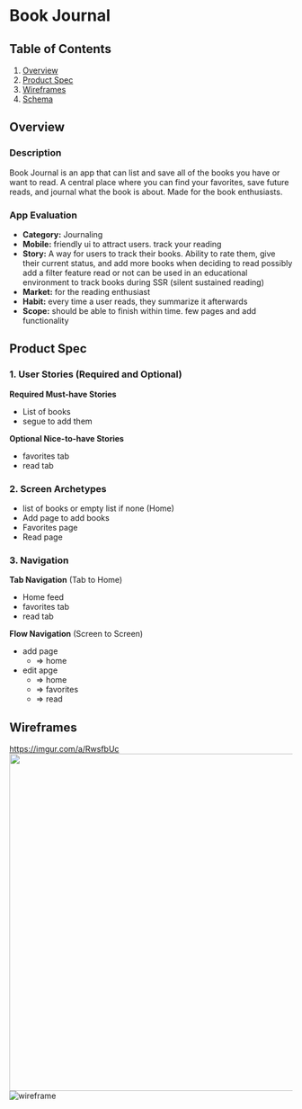 # Book Journal

## Table of Contents

1. [Overview](#Overview)
2. [Product Spec](#Product-Spec)
3. [Wireframes](#Wireframes)
4. [Schema](#Schema)

## Overview

### Description

Book Journal is an app that can list and save all of the books you have or want to read. A central place where you can find your favorites, save future reads, and journal what the book is about. Made for the book enthusiasts.

### App Evaluation
- **Category:** Journaling 
- **Mobile:** friendly ui to attract users. track your reading
- **Story:** A way for users to track their books. Ability to rate them, give their current status, and add more books when deciding to read possibly add a filter feature read or not can be used in an educational environment to track books during SSR (silent sustained reading)
- **Market:** for the reading enthusiast
- **Habit:** every time a user reads, they summarize it afterwards
- **Scope:** should be able to finish within time. few pages and add functionality
## Product Spec

### 1. User Stories (Required and Optional)

**Required Must-have Stories**

* List of books
* segue to add them

**Optional Nice-to-have Stories**

* favorites tab
* read tab

### 2. Screen Archetypes

* list of books or empty list if none (Home)
* Add page to add books
* Favorites page
* Read page

### 3. Navigation

**Tab Navigation** (Tab to Home)

* Home feed
* favorites tab
* read tab

**Flow Navigation** (Screen to Screen)

- add page
    - => home
- edit apge
    - => home
    - => favorites
    - => read


## Wireframes
https://imgur.com/a/RwsfbUc
<img src="https://imgur.com/a/RwsfbUc" width=600>
![wireframe](https://github.com/user-attachments/assets/32148a9d-fe2b-46e7-b170-5224f4b9190f)
